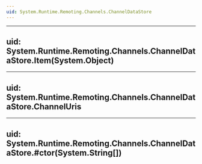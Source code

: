 ```yaml
---
uid: System.Runtime.Remoting.Channels.ChannelDataStore
---
```


---
uid: System.Runtime.Remoting.Channels.ChannelDataStore.Item(System.Object)
---

---
uid: System.Runtime.Remoting.Channels.ChannelDataStore.ChannelUris
---

---
uid: System.Runtime.Remoting.Channels.ChannelDataStore.#ctor(System.String[])
---
